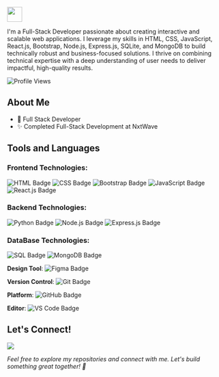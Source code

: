 <p>
<img src="https://readme-typing-svg.demolab.com?font=Segoe Print&color=%43d4ff&size=35& left=true&left=true&width=450&duration=1500&pause=1000&lines=I'm Keerthana;MERN stack developer" width="auto" height="35"/>
</p>
I'm a Full-Stack Developer passionate about creating interactive and scalable web applications. I leverage my skills in HTML, CSS, JavaScript, React.js, Bootstrap, Node.js, Express.js, SQLite, and MongoDB to build technically robust and business-focused solutions. I thrive on combining technical expertise with a deep understanding of user needs to deliver impactful, high-quality results.

![Profile Views](https://komarev.com/ghpvc/?username=keerthanachowdary21&color=green)


## About Me
- 💼 Full Stack Developer
- ✨ Completed Full-Stack Development at NxtWave

## Tools and Languages 
### Frontend Technologies:
<img src="https://img.shields.io/badge/HTML-E34F26?style=plastic&logo=html5&logoColor=white" alt="HTML Badge" /> <img src="https://img.shields.io/badge/CSS-1572B6?style=plastic&logo=css3&logoColor=white" alt="CSS Badge" /> <img src="https://img.shields.io/badge/Bootstrap-563D7C?style=plastic&logo=bootstrap&logoColor=white" alt="Bootstrap Badge" /> <img src="https://img.shields.io/badge/JavaScript-F7DF1E?style=plastic&logo=javascript&logoColor=black" alt="JavaScript Badge" /> <img src="https://img.shields.io/badge/React-61DAFB?style=plastic&logo=react&logoColor=black" alt="React.js Badge" />
### Backend Technologies:
<img src="https://img.shields.io/badge/Python-3776AB?style=plastic&logo=python&logoColor=white" alt="Python Badge" /> <img src="https://img.shields.io/badge/Node.js-339933?style=plastic&logo=node.js&logoColor=white" alt="Node.js Badge" /> <img src="https://img.shields.io/badge/Express.js-000000?style=plastic&logo=express&logoColor=white" alt="Express.js Badge" />
### DataBase Technologies:
<img src="https://img.shields.io/badge/SQL-4479A1?style=plastic&logo=postgresql&logoColor=white" alt="SQL Badge" /> <img src="https://img.shields.io/badge/MongoDB-47A248?style=plastic&logo=mongodb&logoColor=white" alt="MongoDB Badge" />

**Design Tool**: <img src="https://img.shields.io/badge/Figma-000000?style=plastic&logo=figma&logoColor=white" alt="Figma Badge" />

**Version Control**: <img src="https://img.shields.io/badge/Git-F05032?style=plastic&logo=git&logoColor=white" alt="Git Badge" />

**Platform**: <img src="https://img.shields.io/badge/GitHub-181717?style=plastic&logo=github&logoColor=white" alt="GitHub Badge" />

**Editor**: <img src="https://img.shields.io/badge/VS%20Code-007ACC?style=plastic&logo=visual-studio-code&logoColor=white" alt="VS Code Badge" />

## Let's Connect!

[<img src='https://img.shields.io/badge/LinkedIn-0A66C2?style=flat&logo=linkedin&logoColor=white'/>](https://www.linkedin.com/in/keerthana-chowdary-bb97a3270/) 

_Feel free to explore my repositories and connect with me. Let's build something great together! 🚀_



